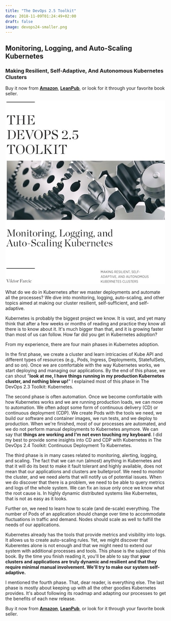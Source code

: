 ```yaml
---
title: "The DevOps 2.5 Toolkit"
date: 2018-11-09T01:24:49+02:00
draft: false
image: devops24-smaller.png
---
```


## Monitoring, Logging, and Auto-Scaling Kubernetes

### Making Resilient, Self-Adaptive, And Autonomous Kubernetes Clusters

Buy it now from **[Amazon](https://amzn.to/2RMKNVT)**, **[LeanPub](https://leanpub.com/the-devops-2-5-toolkit)**, or look for it through your favorite book seller.

![](/img/devops25-smaller.jpg#floatright")

What do we do in Kubernetes after we master deployments and automate all the processes? We dive into monitoring, logging, auto-scaling, and other topics aimed at making our cluster resilient, self-sufficient, and self-adaptive.

Kubernetes is probably the biggest project we know. It is vast, and yet many think that after a few weeks or months of reading and practice they know all there is to know about it. It's much bigger than that, and it is growing faster than most of us can follow. How far did you get in Kubernetes adoption?

From my experience, there are four main phases in Kubernetes adoption.

In the first phase, we create a cluster and learn intricacies of Kube API and different types of resources (e.g., Pods, Ingress, Deployments, StatefulSets, and so on). Once we are comfortable with the way Kubernetes works, we start deploying and managing our applications. By the end of this phase, we can shout "**look at me, I have things running in my production Kubernetes cluster, and nothing blew up!**" I explained most of this phase in The DevOps 2.3 Toolkit: Kubernetes.

The second phase is often automation. Once we become comfortable with how Kubernetes works and we are running production loads, we can move to automation. We often adopt some form of continuous delivery (CD) or continuous deployment (CDP). We create Pods with the tools we need, we build our software and container images, we run tests, and we deploy to production. When we're finished, most of our processes are automated, and we do not perform manual deployments to Kubernetes anymore. We can say that **things are working and I'm not even touching my keyboard**. I did my best to provide some insights into CD and CDP with Kubernetes in The DevOps 2.4 Toolkit: Continuous Deployment To Kubernetes.

The third phase is in many cases related to monitoring, alerting, logging, and scaling. The fact that we can run (almost) anything in Kubernetes and that it will do its best to make it fault tolerant and highly available, does not mean that our applications and clusters are bulletproof. We need to monitor the cluster, and we need alerts that will notify us of potential issues. When we do discover that there is a problem, we need to be able to query metrics and logs of the whole system. We can fix an issue only once we know what the root cause is. In highly dynamic distributed systems like Kubernetes, that is not as easy as it looks.

Further on, we need to learn how to scale (and de-scale) everything. The number of Pods of an application should change over time to accommodate fluctuations in traffic and demand. Nodes should scale as well to fulfill the needs of our applications.

Kubernetes already has the tools that provide metrics and visibility into logs. It allows us to create auto-scaling rules. Yet, we might discover that Kuberentes alone is not enough and that we might need to extend our system with additional processes and tools. This phase is the subject of this book. By the time you finish reading it, you'll be able to say that **your clusters and applications are truly dynamic and resilient and that they require minimal manual involvement. We'll try to make our system self-adaptive.**

I mentioned the fourth phase. That, dear reader, is everything else. The last phase is mostly about keeping up with all the other goodies Kubernetes provides. It's about following its roadmap and adapting our processes to get the benefits of each new release.

Buy it now from **[Amazon](https://amzn.to/2RMKNVT)**, **[LeanPub](https://leanpub.com/the-devops-2-5-toolkit)**, or look for it through your favorite book seller.